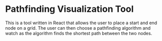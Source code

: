 # Pathfinding Visualization Tool

This is a tool written in React that allows the user to place a start and end node on a grid. The user can then choose a pathfinding algorithm and watch as the algorithm finds the shortest path between the two nodes.